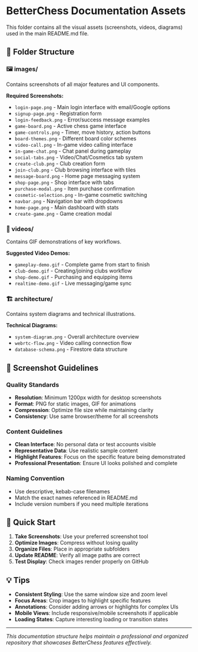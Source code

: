 # BetterChess Documentation Assets

This folder contains all the visual assets (screenshots, videos, diagrams) used in the main README.md file.

## 📁 Folder Structure

### 🖼️ images/
Contains screenshots of all major features and UI components.

**Required Screenshots:**
- `login-page.png` - Main login interface with email/Google options
- `signup-page.png` - Registration form
- `login-feedback.png` - Error/success message examples
- `game-board.png` - Active chess game interface
- `game-controls.png` - Timer, move history, action buttons
- `board-themes.png` - Different board color schemes
- `video-call.png` - In-game video calling interface
- `in-game-chat.png` - Chat panel during gameplay
- `social-tabs.png` - Video/Chat/Cosmetics tab system
- `create-club.png` - Club creation form
- `join-club.png` - Club browsing interface with tiles
- `message-board.png` - Home page messaging system
- `shop-page.png` - Shop interface with tabs
- `purchase-modal.png` - Item purchase confirmation
- `cosmetic-selection.png` - In-game cosmetic switching
- `navbar.png` - Navigation bar with dropdowns
- `home-page.png` - Main dashboard with stats
- `create-game.png` - Game creation modal

### 🎥 videos/
Contains GIF demonstrations of key workflows.

**Suggested Video Demos:**
- `gameplay-demo.gif` - Complete game from start to finish
- `club-demo.gif` - Creating/joining clubs workflow
- `shop-demo.gif` - Purchasing and equipping items
- `realtime-demo.gif` - Live messaging/game sync

### 🏗️ architecture/
Contains system diagrams and technical illustrations.

**Technical Diagrams:**
- `system-diagram.png` - Overall architecture overview
- `webrtc-flow.png` - Video calling connection flow
- `database-schema.png` - Firestore data structure

## 📝 Screenshot Guidelines

### Quality Standards
- **Resolution**: Minimum 1200px width for desktop screenshots
- **Format**: PNG for static images, GIF for animations
- **Compression**: Optimize file size while maintaining clarity
- **Consistency**: Use same browser/theme for all screenshots

### Content Guidelines
- **Clean Interface**: No personal data or test accounts visible
- **Representative Data**: Use realistic sample content
- **Highlight Features**: Focus on the specific feature being demonstrated
- **Professional Presentation**: Ensure UI looks polished and complete

### Naming Convention
- Use descriptive, kebab-case filenames
- Match the exact names referenced in README.md
- Include version numbers if you need multiple iterations

## 🚀 Quick Start

1. **Take Screenshots**: Use your preferred screenshot tool
2. **Optimize Images**: Compress without losing quality
3. **Organize Files**: Place in appropriate subfolders
4. **Update README**: Verify all image paths are correct
5. **Test Display**: Check images render properly on GitHub

## 💡 Tips

- **Consistent Styling**: Use the same window size and zoom level
- **Focus Areas**: Crop images to highlight specific features
- **Annotations**: Consider adding arrows or highlights for complex UIs
- **Mobile Views**: Include responsive/mobile screenshots if applicable
- **Loading States**: Capture interesting loading or transition states

---

*This documentation structure helps maintain a professional and organized repository that showcases BetterChess features effectively.*
